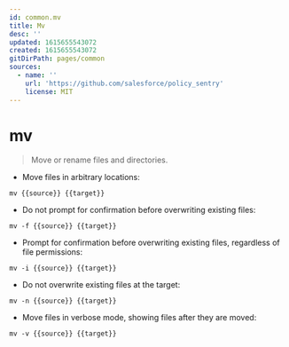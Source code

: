 ```yaml
---
id: common.mv
title: Mv
desc: ''
updated: 1615655543072
created: 1615655543072
gitDirPath: pages/common
sources:
  - name: ''
    url: 'https://github.com/salesforce/policy_sentry'
    license: MIT
---
```

# mv

> Move or rename files and directories.

- Move files in arbitrary locations:

`mv {{source}} {{target}}`

- Do not prompt for confirmation before overwriting existing files:

`mv -f {{source}} {{target}}`

- Prompt for confirmation before overwriting existing files, regardless of file permissions:

`mv -i {{source}} {{target}}`

- Do not overwrite existing files at the target:

`mv -n {{source}} {{target}}`

- Move files in verbose mode, showing files after they are moved:

`mv -v {{source}} {{target}}`

